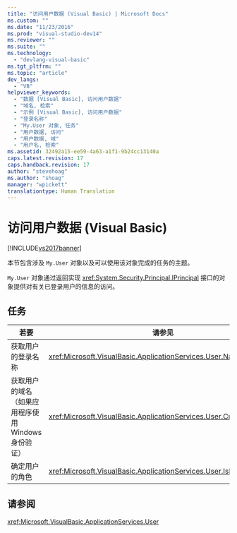 ```yaml
---
title: "访问用户数据 (Visual Basic) | Microsoft Docs"
ms.custom: ""
ms.date: "11/23/2016"
ms.prod: "visual-studio-dev14"
ms.reviewer: ""
ms.suite: ""
ms.technology: 
  - "devlang-visual-basic"
ms.tgt_pltfrm: ""
ms.topic: "article"
dev_langs: 
  - "VB"
helpviewer_keywords: 
  - "数据 [Visual Basic], 访问用户数据"
  - "域名, 检索"
  - "示例 [Visual Basic], 访问用户数据"
  - "登录名称"
  - "My.User 对象, 任务"
  - "用户数据, 访问"
  - "用户数据, 域"
  - "用户名, 检索"
ms.assetid: 32492a15-ee59-4a63-a1f1-9b24cc13140a
caps.latest.revision: 17
caps.handback.revision: 17
author: "stevehoag"
ms.author: "shoag"
manager: "wpickett"
translationtype: Human Translation
---
```

# 访问用户数据 (Visual Basic)
[!INCLUDE[vs2017banner](../../../csharp/includes/vs2017banner.md)]

本节包含涉及 `My.User` 对象以及可以使用该对象完成的任务的主题。  
  
 `My.User` 对象通过返回实现 <xref:System.Security.Principal.IPrincipal> 接口的对象提供对有关已登录用户的信息的访问。  
  
## 任务  
  
|若要|请参见|  
|--------|---------|  
|获取用户的登录名称|<xref:Microsoft.VisualBasic.ApplicationServices.User.Name%2A>|  
|获取用户的域名（如果应用程序使用 Windows 身份验证）|<xref:Microsoft.VisualBasic.ApplicationServices.User.CurrentPrincipal>|  
|确定用户的角色|<xref:Microsoft.VisualBasic.ApplicationServices.User.IsInRole%2A>|  
  
## 请参阅  
 <xref:Microsoft.VisualBasic.ApplicationServices.User>